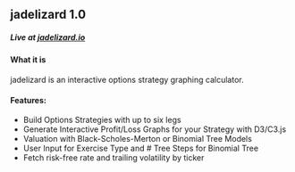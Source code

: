 ## jadelizard 1.0
##### Live at **[jadelizard.io](http://jadelizard.io)**

#### What it is
jadelizard is an interactive options strategy graphing calculator.

#### Features: 
* Build Options Strategies with up to six legs
* Generate Interactive Profit/Loss Graphs for your Strategy with D3/C3.js
* Valuation with Black-Scholes-Merton or Binomial Tree Models 
* User Input for Exercise Type and # Tree Steps for Binomial Tree
* Fetch risk-free rate and trailing volatility by ticker 



